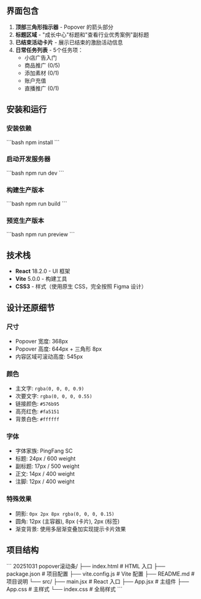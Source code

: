 


## 界面包含

1. **顶部三角形指示器** - Popover 的箭头部分
2. **标题区域** - "成长中心"标题和"查看行业优秀案例"副标题
3. **已结束活动卡片** - 展示已结束的激励活动信息
4. **日常任务列表** - 5个任务项：
   - 小店广告入门
   - 商品推广 (0/5)
   - 添加素材 (0/1)
   - 账户充值
   - 直播推广 (0/1)

## 安装和运行

### 安装依赖
\`\`\`bash
npm install
\`\`\`

### 启动开发服务器
\`\`\`bash
npm run dev
\`\`\`

### 构建生产版本
\`\`\`bash
npm run build
\`\`\`

### 预览生产版本
\`\`\`bash
npm run preview
\`\`\`

## 技术栈

- **React** 18.2.0 - UI 框架
- **Vite** 5.0.0 - 构建工具
- **CSS3** - 样式（使用原生 CSS，完全按照 Figma 设计）

## 设计还原细节

### 尺寸
- Popover 宽度: 368px
- Popover 高度: 644px + 三角形 8px
- 内容区域可滚动高度: 545px

### 颜色
- 主文字: `rgba(0, 0, 0, 0.9)`
- 次要文字: `rgba(0, 0, 0, 0.55)`
- 链接颜色: `#576b95`
- 高亮红色: `#fa5151`
- 背景白色: `#ffffff`

### 字体
- 字体家族: PingFang SC
- 标题: 24px / 600 weight
- 副标题: 17px / 500 weight
- 正文: 14px / 400 weight
- 注脚: 12px / 400 weight

### 特殊效果
- 阴影: `0px 2px 8px rgba(0, 0, 0, 0.15)`
- 圆角: 12px (主容器), 8px (卡片), 2px (标签)
- 渐变背景: 使用多层渐变叠加实现提示卡片效果



## 项目结构

\`\`\`
20251031 popover滚动条/
├── index.html          # HTML 入口
├── package.json        # 项目配置
├── vite.config.js      # Vite 配置
├── README.md          # 项目说明
└── src/
    ├── main.jsx       # React 入口
    ├── App.jsx        # 主组件
    ├── App.css        # 主样式
    └── index.css      # 全局样式
\`\`\`



